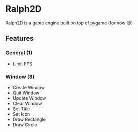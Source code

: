 # Ralph2D

Ralph2D is a game engine built on top of pygame (for now 😉)


## Features

### General (1)
 - Limit FPS
### Window (8)
 - Create Window
 - Quit Window
 - Update Window
 - Clear Window
 - Set Title
 - Set Icon
 - Draw Rectangle
 - Draw Circle